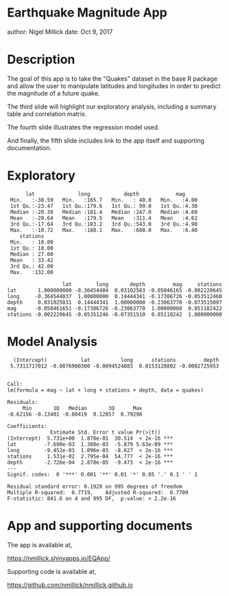 Earthquake Magnitude App
========================================================
author: Nigel Millick
date: Oct 9, 2017

Description
========================================================

The goal of this app is to take the "Quakes" dataset in the base R package and allow the user to manipulate latitudes
and longitudes in order to predict the magnitude of a future quake.

The third slide will highlight our exploratory analysis, including a summary table and correlation matrix.

The fourth slide illustrates the regression model used.

And finally, the fifth slide includes link to the app itself and supporting documentation.

Exploratory
========================================================


```
      lat              long           depth            mag      
 Min.   :-38.59   Min.   :165.7   Min.   : 40.0   Min.   :4.00  
 1st Qu.:-23.47   1st Qu.:179.6   1st Qu.: 99.0   1st Qu.:4.30  
 Median :-20.30   Median :181.4   Median :247.0   Median :4.60  
 Mean   :-20.64   Mean   :179.5   Mean   :311.4   Mean   :4.62  
 3rd Qu.:-17.64   3rd Qu.:183.2   3rd Qu.:543.0   3rd Qu.:4.90  
 Max.   :-10.72   Max.   :188.1   Max.   :680.0   Max.   :6.40  
    stations     
 Min.   : 10.00  
 1st Qu.: 18.00  
 Median : 27.00  
 Mean   : 33.42  
 3rd Qu.: 42.00  
 Max.   :132.00  
```

```
                  lat        long       depth         mag     stations
lat       1.000000000 -0.36454404  0.03102583 -0.05046165 -0.002220645
long     -0.364544037  1.00000000  0.14444341 -0.17306726 -0.053512460
depth     0.031025831  0.14444341  1.00000000 -0.23063770 -0.073515097
mag      -0.050461651 -0.17306726 -0.23063770  1.00000000  0.851182422
stations -0.002220645 -0.05351246 -0.07351510  0.85118242  1.000000000
```


Model Analysis
========================================================


```
  (Intercept)           lat          long      stations         depth 
 5.7311717012 -0.0076900300 -0.0094524883  0.0153128802 -0.0002725953 
```

```

Call:
lm(formula = mag ~ lat + long + stations + depth, data = quakes)

Residuals:
     Min       1Q   Median       3Q      Max 
-0.62156 -0.13401 -0.00419  0.12857  0.79298 

Coefficients:
              Estimate Std. Error t value Pr(>|t|)    
(Intercept)  5.731e+00  1.878e-01  30.514  < 2e-16 ***
lat         -7.690e-03  1.308e-03  -5.879 5.63e-09 ***
long        -9.452e-03  1.096e-03  -8.627  < 2e-16 ***
stations     1.531e-02  2.795e-04  54.777  < 2e-16 ***
depth       -2.726e-04  2.878e-05  -9.473  < 2e-16 ***
---
Signif. codes:  0 '***' 0.001 '**' 0.01 '*' 0.05 '.' 0.1 ' ' 1

Residual standard error: 0.1928 on 995 degrees of freedom
Multiple R-squared:  0.7719,	Adjusted R-squared:  0.7709 
F-statistic: 841.6 on 4 and 995 DF,  p-value: < 2.2e-16
```

App and supporting documents
========================================================

The app is available at,

https://nmillick.shinyapps.io/EQApp/


Supporting code is available at,

https://github.com/nmillick/nmillick.github.io
